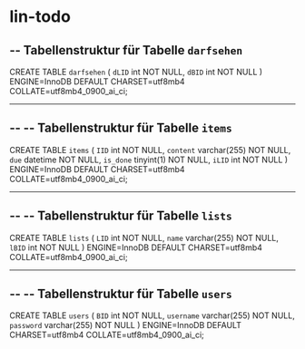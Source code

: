 # lin-todo

-- Tabellenstruktur für Tabelle `darfsehen`
--

CREATE TABLE `darfsehen` (
  `dLID` int NOT NULL,
  `dBID` int NOT NULL
) ENGINE=InnoDB DEFAULT CHARSET=utf8mb4 COLLATE=utf8mb4_0900_ai_ci;

-- --------------------------------------------------------

--
-- Tabellenstruktur für Tabelle `items`
--

CREATE TABLE `items` (
  `IID` int NOT NULL,
  `content` varchar(255) NOT NULL,
  `due` datetime NOT NULL,
  `is_done` tinyint(1) NOT NULL,
  `iLID` int NOT NULL
) ENGINE=InnoDB DEFAULT CHARSET=utf8mb4 COLLATE=utf8mb4_0900_ai_ci;

-- --------------------------------------------------------

--
-- Tabellenstruktur für Tabelle `lists`
--

CREATE TABLE `lists` (
  `LID` int NOT NULL,
  `name` varchar(255) NOT NULL,
  `lBID` int NOT NULL
) ENGINE=InnoDB DEFAULT CHARSET=utf8mb4 COLLATE=utf8mb4_0900_ai_ci;

-- --------------------------------------------------------

--
-- Tabellenstruktur für Tabelle `users`
--

CREATE TABLE `users` (
  `BID` int NOT NULL,
  `username` varchar(255) NOT NULL,
  `password` varchar(255) NOT NULL
) ENGINE=InnoDB DEFAULT CHARSET=utf8mb4 COLLATE=utf8mb4_0900_ai_ci;

